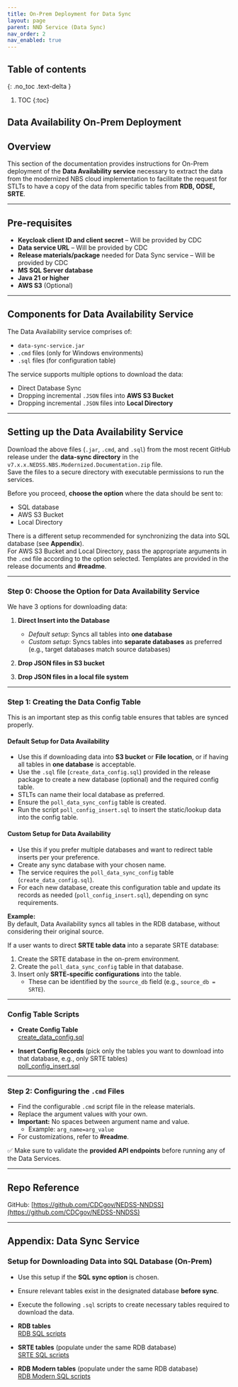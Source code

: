 ```yaml
---
title: On-Prem Deployment for Data Sync
layout: page
parent: NND Service (Data Sync)
nav_order: 2
nav_enabled: true
---
```


## Table of contents
{: .no_toc .text-delta }

1. TOC
{:toc}

## Data Availability On-Prem Deployment

## Overview
This section of the documentation provides instructions for On-Prem deployment of the **Data Availability service** necessary to extract the data from the modernized NBS cloud implementation to facilitate the request for STLTs to have a copy of the data from specific tables from **RDB, ODSE, SRTE**.

---

## Pre-requisites
- **Keycloak client ID and client secret** – Will be provided by CDC  
- **Data service URL** – Will be provided by CDC  
- **Release materials/package** needed for Data Sync service – Will be provided by CDC  
- **MS SQL Server database**  
- **Java 21 or higher**  
- **AWS S3** (Optional)

---

## Components for Data Availability Service
The Data Availability service comprises of:
- `data-sync-service.jar`  
- `.cmd` files (only for Windows environments)  
- `.sql` files (for configuration table)  

The service supports multiple options to download the data:
- Direct Database Sync  
- Dropping incremental `.JSON` files into **AWS S3 Bucket**  
- Dropping incremental `.JSON` files into **Local Directory**  

---

## Setting up the Data Availability Service
Download the above files (`.jar`, `.cmd`, and `.sql`) from the most recent GitHub release under the **data-sync directory** in the `v7.x.x.NEDSS.NBS.Modernized.Documentation.zip` file.  
Save the files to a secure directory with executable permissions to run the services.  

Before you proceed, **choose the option** where the data should be sent to:
- SQL database  
- AWS S3 Bucket  
- Local Directory  

There is a different setup recommended for synchronizing the data into SQL database (see **Appendix**).  
For AWS S3 Bucket and Local Directory, pass the appropriate arguments in the `.cmd` file according to the option selected. Templates are provided in the release documents and **#readme**.

---

### Step 0: Choose the Option for Data Availability Service
We have 3 options for downloading data:

1. **Direct Insert into the Database**  
   - *Default setup*: Syncs all tables into **one database**  
   - *Custom setup*: Syncs tables into **separate databases** as preferred (e.g., target databases match source databases)

2. **Drop JSON files in S3 bucket**

3. **Drop JSON files in a local file system**

---

### Step 1: Creating the Data Config Table
This is an important step as this config table ensures that tables are synced properly.

#### Default Setup for Data Availability
- Use this if downloading data into **S3 bucket** or **File location**, or if having all tables in **one database** is acceptable.  
- Use the `.sql` file (`create_data_config.sql`) provided in the release package to create a new database (optional) and the required config table.  
- STLTs can name their local database as preferred.  
- Ensure the `poll_data_sync_config` table is created.  
- Run the script `poll_config_insert.sql` to insert the static/lookup data into the config table.  

#### Custom Setup for Data Availability
- Use this if you prefer multiple databases and want to redirect table inserts per your preference.  
- Create any sync database with your chosen name.  
- The service requires the `poll_data_sync_config` table (`create_data_config.sql`).  
- For each new database, create this configuration table and update its records as needed (`poll_config_insert.sql`), depending on sync requirements.  

**Example:**  
By default, Data Availability syncs all tables in the RDB database, without considering their original source.  

If a user wants to direct **SRTE table data** into a separate SRTE database:
1. Create the SRTE database in the on-prem environment.  
2. Create the `poll_data_sync_config` table in that database.  
3. Insert only **SRTE-specific configurations** into the table.  
   - These can be identified by the `source_db` field (e.g., `source_db = SRTE`).  

---

### Config Table Scripts
- **Create Config Table**  
  [create_data_config.sql](https://github.com/CDCgov/NEDSS-NNDSS/blob/main/nnd-data-poll-service/src/main/resources/sql/rdb/create_data_config.sql)  

- **Insert Config Records** (pick only the tables you want to download into that database, e.g., only SRTE tables)  
  [poll_config_insert.sql](https://github.com/CDCgov/NEDSS-NNDSS/blob/main/nnd-data-poll-service/src/main/resources/sql/rdb/poll_config_insert.sql)  

---

### Step 2: Configuring the `.cmd` Files
- Find the configurable `.cmd` script file in the release materials.  
- Replace the argument values with your own.  
- **Important:** No spaces between argument name and value.  
  - Example: `arg_name=arg_value`  
- For customizations, refer to **#readme**.  

✅ Make sure to validate the **provided API endpoints** before running any of the Data Services.  

---

## Repo Reference
GitHub: [https://github.com/CDCgov/NEDSS-NNDSS](https://github.com/CDCgov/NEDSS-NNDSS)

---

## Appendix: Data Sync Service

### Setup for Downloading Data into SQL Database (On-Prem)
- Use this setup if the **SQL sync option** is chosen.  
- Ensure relevant tables exist in the designated database **before sync**.  
- Execute the following `.sql` scripts to create necessary tables required to download the data.

- **RDB tables**  
  [RDB SQL scripts](https://github.com/CDCgov/NEDSS-NNDSS/tree/main/nnd-data-poll-service/src/main/resources/sql/rdb)  

- **SRTE tables** (populate under the same RDB database)  
  [SRTE SQL scripts](https://github.com/CDCgov/NEDSS-NNDSS/tree/main/nnd-data-poll-service/src/main/resources/sql/srte)  

- **RDB Modern tables** (populate under the same RDB database)  
  [RDB Modern SQL scripts](https://github.com/CDCgov/NEDSS-NNDSS/tree/main/nnd-data-poll-service/src/main/resources/sql/rdb_modern)  
